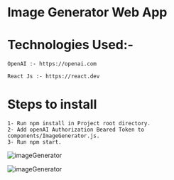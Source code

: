 # Image Generator Web App 

# Technologies Used:-

    OpenAI :- https://openai.com

    React Js :- https://react.dev


# Steps to install

    1- Run npm install in Project root directory.
    2- Add openAI Authorization Beared Token to components/ImageGenerator.js.
    3- Run npm start.

![imageGenerator](https://deligence.s3.ap-south-1.amazonaws.com/imagegenerator/image-gen-1.png)

![imageGenerator](https://deligence.s3.ap-south-1.amazonaws.com/imagegenerator/image-gen-2.png)